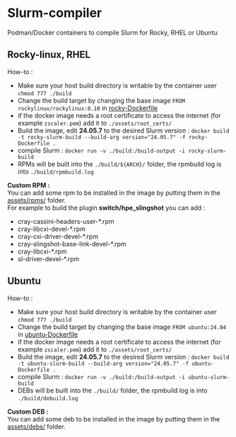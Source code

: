 # Slurm-compiler

Podman/Docker containers to compile Slurm for Rocky, RHEL or Ubuntu

## Rocky-linux, RHEL

How-to :

- Make sure your host build directory is writable by the container user `chmod 777 ./build`
- Change the build target by changing the base image `FROM rockylinux/rockylinux:8.10` in [rocky-Dockerfile](./rocky-Dockerfile)
- if the docker image needs a root certificate to access the internet (for example `zscaler.pem`) add it to `./assets/root_certs/`
- Build the image, edit **24.05.7** to the desired Slurm version : `docker build -t rocky-slurm-build --build-arg version="24.05.7" -f rocky-Dockerfile .`
- compile Slurm : `docker run -v ./build:/build-output -i rocky-slurm-build`
- RPMs will be built into the `./build/${ARCH}/` folder, the rpmbuild log is into `./build/rpmbuild.log`

**Custom RPM :**\
You can add some rpm to be installed in the image by putting them in the [assets/rpms/](./assets/rpms/) folder.\
For example to build the plugin **switch/hpe_slingshot** you can add :

- cray-cassini-headers-user-*.rpm 
- cray-libcxi-devel-*.rpm
- cray-cxi-driver-devel-*.rpm
- cray-slingshot-base-link-devel-*.rpm
- cray-libcxi-*.rpm
- sl-driver-devel-*.rpm


## Ubuntu

How-to :

- Make sure your host build directory is writable by the container user `chmod 777 ./build`
- Change the build target by changing the base image `FROM ubuntu:24.04` in [ubuntu-Dockerfile](./ubuntu-Dockerfile)
- if the docker image needs a root certificate to access the internet (for example `zscaler.pem`) add it to `./assets/root_certs/`
- Build the image, edit **24.05.7** to the desired Slurm version : `docker build -t ubuntu-slurm-build --build-arg version="24.05.7" -f ubuntu-Dockerfile .`
- compile Slurm : `docker run -v ./build:/build-output -i ubuntu-slurm-build`
- DEBs will be built into the `./build/` folder, the rpmbuild log is into `./build/debuild.log`


**Custom DEB :**\
You can add some deb to be installed in the image by putting them in the [assets/debs/](./assets/debs/) folder.